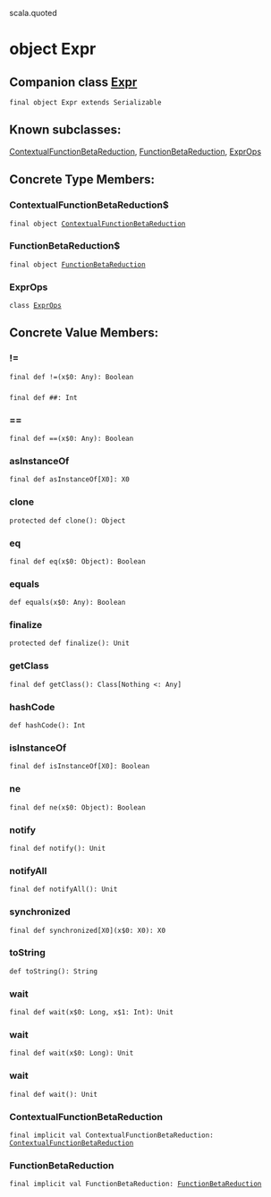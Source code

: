 scala.quoted
# object Expr

## Companion class <a href="./Expr.md">Expr</a>

<pre><code class="language-scala" >final object Expr extends Serializable</pre></code>
## Known subclasses:
<a href="./Expr$/ContextualFunctionBetaReduction$.md">ContextualFunctionBetaReduction</a>, <a href="./Expr$/FunctionBetaReduction$.md">FunctionBetaReduction</a>, <a href="./Expr$/ExprOps.md">ExprOps</a>
## Concrete Type Members:
### ContextualFunctionBetaReduction$
<pre><code class="language-scala" >final object <a href="./Expr$/ContextualFunctionBetaReduction$.md">ContextualFunctionBetaReduction</a></pre></code>
### FunctionBetaReduction$
<pre><code class="language-scala" >final object <a href="./Expr$/FunctionBetaReduction$.md">FunctionBetaReduction</a></pre></code>
### ExprOps
<pre><code class="language-scala" >class <a href="./Expr$/ExprOps.md">ExprOps</a></pre></code>
## Concrete Value Members:
### !=
<pre><code class="language-scala" >final def !=(x$0: Any): Boolean</pre></code>

### ##
<pre><code class="language-scala" >final def ##: Int</pre></code>

### ==
<pre><code class="language-scala" >final def ==(x$0: Any): Boolean</pre></code>

### asInstanceOf
<pre><code class="language-scala" >final def asInstanceOf[X0]: X0</pre></code>

### clone
<pre><code class="language-scala" >protected def clone(): Object</pre></code>

### eq
<pre><code class="language-scala" >final def eq(x$0: Object): Boolean</pre></code>

### equals
<pre><code class="language-scala" >def equals(x$0: Any): Boolean</pre></code>

### finalize
<pre><code class="language-scala" >protected def finalize(): Unit</pre></code>

### getClass
<pre><code class="language-scala" >final def getClass(): Class[Nothing <: Any]</pre></code>

### hashCode
<pre><code class="language-scala" >def hashCode(): Int</pre></code>

### isInstanceOf
<pre><code class="language-scala" >final def isInstanceOf[X0]: Boolean</pre></code>

### ne
<pre><code class="language-scala" >final def ne(x$0: Object): Boolean</pre></code>

### notify
<pre><code class="language-scala" >final def notify(): Unit</pre></code>

### notifyAll
<pre><code class="language-scala" >final def notifyAll(): Unit</pre></code>

### synchronized
<pre><code class="language-scala" >final def synchronized[X0](x$0: X0): X0</pre></code>

### toString
<pre><code class="language-scala" >def toString(): String</pre></code>

### wait
<pre><code class="language-scala" >final def wait(x$0: Long, x$1: Int): Unit</pre></code>

### wait
<pre><code class="language-scala" >final def wait(x$0: Long): Unit</pre></code>

### wait
<pre><code class="language-scala" >final def wait(): Unit</pre></code>

### ContextualFunctionBetaReduction
<pre><code class="language-scala" >final implicit val ContextualFunctionBetaReduction: <a href="./Expr$/ContextualFunctionBetaReduction$.md">ContextualFunctionBetaReduction</a></pre></code>

### FunctionBetaReduction
<pre><code class="language-scala" >final implicit val FunctionBetaReduction: <a href="./Expr$/FunctionBetaReduction$.md">FunctionBetaReduction</a></pre></code>

